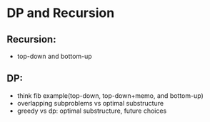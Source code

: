 # DP and Recursion

## Recursion:
* top-down and bottom-up

## DP:
* think fib example(top-down, top-down+memo, and bottom-up)
* overlapping subproblems vs optimal substructure
* greedy vs dp: optimal substructure, future choices

